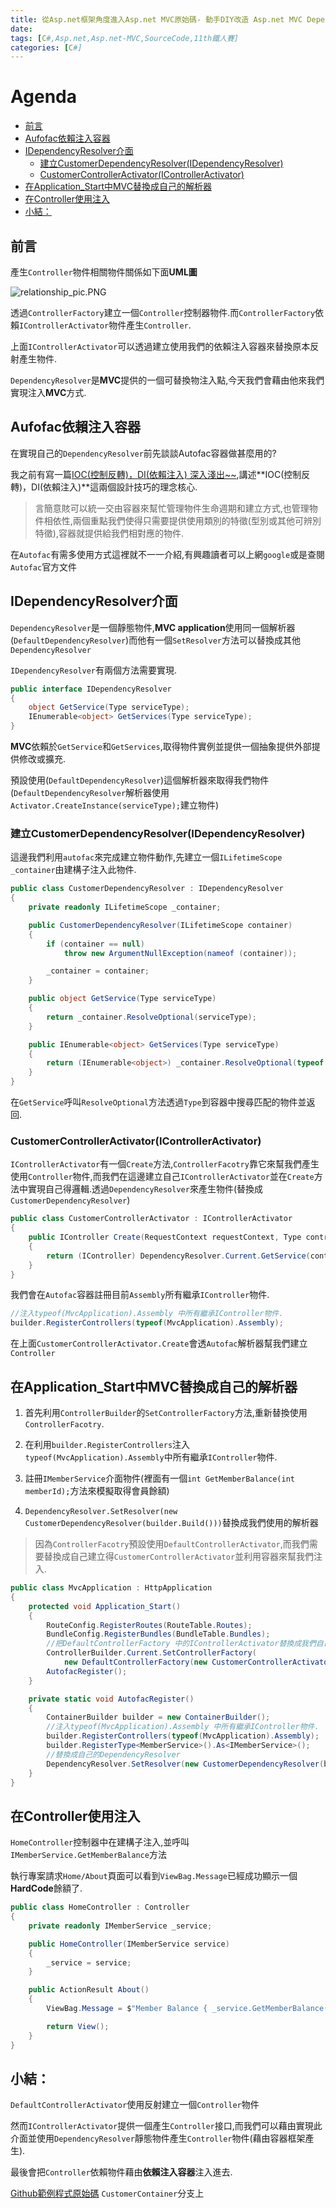 ```yaml
---
title: 從Asp.net框架角度進入Asp.net MVC原始碼- 動手DIY改造 Asp.net MVC DependencyResolver by Autofac (第27天)
date: 
tags: [C#,Asp.net,Asp.net-MVC,SourceCode,11th鐵人賽]
categories: [C#]
---
```


# Agenda<!-- omit in toc -->
- [前言](#%e5%89%8d%e8%a8%80)
- [Aufofac依賴注入容器](#aufofac%e4%be%9d%e8%b3%b4%e6%b3%a8%e5%85%a5%e5%ae%b9%e5%99%a8)
- [IDependencyResolver介面](#idependencyresolver%e4%bb%8b%e9%9d%a2)
  - [建立CustomerDependencyResolver(IDependencyResolver)](#%e5%bb%ba%e7%ab%8bcustomerdependencyresolveridependencyresolver)
  - [CustomerControllerActivator(IControllerActivator)](#customercontrolleractivatoricontrolleractivator)
- [在Application_Start中MVC替換成自己的解析器](#%e5%9c%a8applicationstart%e4%b8%admvc%e6%9b%bf%e6%8f%9b%e6%88%90%e8%87%aa%e5%b7%b1%e7%9a%84%e8%a7%a3%e6%9e%90%e5%99%a8)
- [在Controller使用注入](#%e5%9c%a8controller%e4%bd%bf%e7%94%a8%e6%b3%a8%e5%85%a5)
- [小結：](#%e5%b0%8f%e7%b5%90)

## 前言

產生`Controller`物件相關物件關係如下面**UML圖**

![relationship_pic.PNG](https://raw.githubusercontent.com/isdaniel/MyBlog/master/source/images/itHelp/13/IOC_Asp.netMVC.png)

透過`ControllerFactory`建立一個`Controller`控制器物件.而`ControllerFactory`依賴`IControllerActivator`物件產生`Controller`.

上面`IControllerActivator`可以透過建立使用我們的依賴注入容器來替換原本反射產生物件.

`DependencyResolver`是**MVC**提供的一個可替換物注入點,今天我們會藉由他來我們實現注入**MVC**方式.

## Aufofac依賴注入容器

在實現自己的`DependencyResolver`前先談談Autofac容器做甚麼用的?

我之前有寫一篇[IOC(控制反轉)，DI(依賴注入) 深入淺出~~](https://isdaniel.github.io/ioc-di.html),講述**IOC(控制反轉)，DI(依賴注入)**這兩個設計技巧的理念核心.

> 言簡意賅可以統一交由容器來幫忙管理物件生命週期和建立方式,也管理物件相依性,兩個重點我們使得只需要提供使用類別的特徵(型別或其他可辨別特徵),容器就提供給我們相對應的物件.

在`Autofac`有需多使用方式這裡就不一一介紹,有興趣讀者可以上網`google`或是查閱`Autofac`官方文件

## IDependencyResolver介面

`DependencyResolver`是一個靜態物件,**MVC application**使用同一個解析器(`DefaultDependencyResolver`)而他有一個`SetResolver`方法可以替換成其他`DependencyResolver`

`IDependencyResolver`有兩個方法需要實現.

```csharp
public interface IDependencyResolver
{
    object GetService(Type serviceType);
    IEnumerable<object> GetServices(Type serviceType);
}
```

**MVC**依賴於`GetService`和`GetServices`,取得物件實例並提供一個抽象提供外部提供修改或擴充.

預設使用(`DefaultDependencyResolver`)這個解析器來取得我們物件(`DefaultDependencyResolver`解析器使用`Activator.CreateInstance(serviceType);`建立物件)

### 建立CustomerDependencyResolver(IDependencyResolver)

這邊我們利用`autofac`來完成建立物件動作,先建立一個`ILifetimeScope _container`由建構子注入此物件.

```csharp
public class CustomerDependencyResolver : IDependencyResolver
{
    private readonly ILifetimeScope _container;

    public CustomerDependencyResolver(ILifetimeScope container)
    {
        if (container == null)
            throw new ArgumentNullException(nameof (container));

        _container = container;
    }

    public object GetService(Type serviceType)
    {
        return _container.ResolveOptional(serviceType);
    }

    public IEnumerable<object> GetServices(Type serviceType)
    {
        return (IEnumerable<object>) _container.ResolveOptional(typeof (IEnumerable<>).MakeGenericType(serviceType));
    }
}
```

在`GetService`呼叫`ResolveOptional`方法透過`Type`到容器中搜尋匹配的物件並返回.

### CustomerControllerActivator(IControllerActivator)

`IControllerActivator`有一個`Create`方法,`ControllerFacotry`靠它來幫我們產生使用`Controller`物件,而我們在這邊建立自己`IControllerActivator`並在`Create`方法中實現自己得邏輯.透過`DependencyResolver`來產生物件(替換成`CustomerDependencyResolver`)

```csharp
public class CustomerControllerActivator : IControllerActivator
{
    public IController Create(RequestContext requestContext, Type controllerType)
    {
        return (IController) DependencyResolver.Current.GetService(controllerType);
    }
}
```

我們會在`Autofac`容器註冊目前`Assembly`所有繼承`IController`物件.

```csharp
//注入typeof(MvcApplication).Assembly 中所有繼承IController物件.
builder.RegisterControllers(typeof(MvcApplication).Assembly);
```

在上面`CustomerControllerActivator.Create`會透`Autofac`解析器幫我們建立`Controller`

## 在Application_Start中MVC替換成自己的解析器

1. 首先利用`ControllerBuilder`的`SetControllerFactory`方法,重新替換使用`ControllerFacotry`.

2. 在利用`builder.RegisterControllers`注入`typeof(MvcApplication).Assembly`中所有繼承`IController`物件.

3. 註冊`IMemberService`介面物件(裡面有一個`int GetMemberBalance(int memberId);`方法來模擬取得會員餘額)

4. `DependencyResolver.SetResolver(new CustomerDependencyResolver(builder.Build()))`替換成我們使用的解析器

> 因為`ControllerFacotry`預設使用`DefaultControllerActivator`,而我們需要替換成自己建立得`CustomerControllerActivator`並利用容器來幫我們注入.

```csharp
public class MvcApplication : HttpApplication
{
    protected void Application_Start()
    {
        RouteConfig.RegisterRoutes(RouteTable.Routes);
        BundleConfig.RegisterBundles(BundleTable.Bundles);
        //把DefaultControllerFactory 中的IControllerActivator替換成我們自己寫的CustomerControllerActivator
        ControllerBuilder.Current.SetControllerFactory(
            new DefaultControllerFactory(new CustomerControllerActivator()));
        AutofacRegister();
    }

    private static void AutofacRegister()
    {
        ContainerBuilder builder = new ContainerBuilder();
        //注入typeof(MvcApplication).Assembly 中所有繼承IController物件.
        builder.RegisterControllers(typeof(MvcApplication).Assembly);
        builder.RegisterType<MemberService>().As<IMemberService>();
        //替換成自己的DependencyResolver
        DependencyResolver.SetResolver(new CustomerDependencyResolver(builder.Build()));
    }
}
```

## 在Controller使用注入

`HomeController`控制器中在建構子注入,並呼叫`IMemberService.GetMemberBalance`方法

執行專案請求`Home/About`頁面可以看到`ViewBag.Message`已經成功顯示一個**HardCode**餘額了.

```csharp
public class HomeController : Controller
{
    private readonly IMemberService _service;

    public HomeController(IMemberService service)
    {
        _service = service;
    }

    public ActionResult About()
    {
        ViewBag.Message = $"Member Balance { _service.GetMemberBalance(123)}";

        return View();
    }
}
```

## 小結：

`DefaultControllerActivator`使用反射建立一個`Controller`物件

然而`IControllerActivator`提供一個產生`Controller`接口,而我們可以藉由實現此介面並使用`DependencyResolver`靜態物件產生`Controller`物件(藉由容器框架產生).

最後會把`Controller`依賴物件藉由**依賴注入容器**注入進去.

[Github範例程式原始碼](https://github.com/isdaniel/ItHelp_MVC_10th/tree/CustomerContainer) `CustomerContainer`分支上